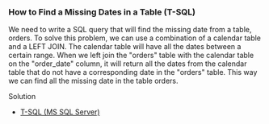 ### How to Find a Missing Dates in a Table (T-SQL)

We need to write a SQL query that will find the missing date from a table, orders.
To solve this problem, we can use a combination of a calendar table and a LEFT JOIN. The calendar table will have all the dates between a certain range. When we left join the "orders" table with the calendar table on the "order_date" column, it will return all the dates from the calendar table that do not have a corresponding date in the "orders" table. This way we can find all the missing date in the table orders.

Solution 

- [T-SQL (MS SQL Server)]()
